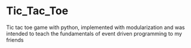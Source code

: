 # Tic_Tac_Toe
Tic tac toe game with python, implemented  with modularization and was intended to teach the fundamentals of event driven programming to my friends

